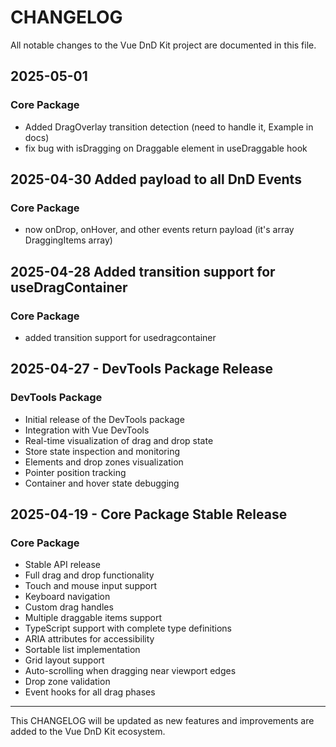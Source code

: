 # CHANGELOG

All notable changes to the Vue DnD Kit project are documented in this file.

## 2025-05-01

### Core Package

- Added DragOverlay transition detection (need to handle it, Example in docs)
- fix bug with isDragging on Draggable element in useDraggable hook

## 2025-04-30 Added payload to all DnD Events

### Core Package

- now onDrop, onHover, and other events return payload (it's array DraggingItems array)

## 2025-04-28 Added transition support for useDragContainer

### Core Package

- added transition support for usedragcontainer

## 2025-04-27 - DevTools Package Release

### DevTools Package

- Initial release of the DevTools package
- Integration with Vue DevTools
- Real-time visualization of drag and drop state
- Store state inspection and monitoring
- Elements and drop zones visualization
- Pointer position tracking
- Container and hover state debugging

## 2025-04-19 - Core Package Stable Release

### Core Package

- Stable API release
- Full drag and drop functionality
- Touch and mouse input support
- Keyboard navigation
- Custom drag handles
- Multiple draggable items support
- TypeScript support with complete type definitions
- ARIA attributes for accessibility
- Sortable list implementation
- Grid layout support
- Auto-scrolling when dragging near viewport edges
- Drop zone validation
- Event hooks for all drag phases

---

This CHANGELOG will be updated as new features and improvements are added to the Vue DnD Kit ecosystem.
